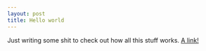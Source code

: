 ```yaml
---
layout: post
title: Hello world
---
```


Just writing some shit to check out how all this stuff works. [A link!](www.google.com)